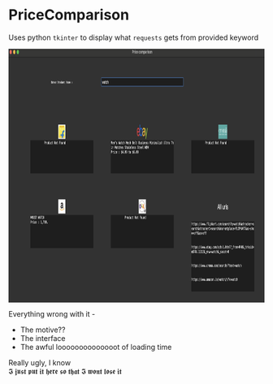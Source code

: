 # PriceComparison

Uses python `tkinter` to display what `requests` gets from provided keyword

<img src="working.png" height=500 align="center"/>

Everything wrong with it -
- The motive??
- The interface
- The awful loooooooooooooot of loading time

Really ugly, I know <br>
𝕴 𝖏𝖚𝖘𝖙 𝖕𝖚𝖙 𝖎𝖙 𝖍𝖊𝖗𝖊 𝖘𝖔 𝖙𝖍𝖆𝖙 𝕴 𝖜𝖔𝖓𝖙 𝖑𝖔𝖘𝖊 𝖎𝖙
